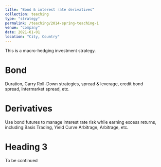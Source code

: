 ```yaml
---
title: "Bond & interest rate derivatives"
collection: teaching
type: "strategy"
permalink: /teaching/2014-spring-teaching-1
venue: "company"
date: 2021-01-01
location: "City, Country"
---
```


This is a macro-hedging investment strategy.

Bond
======
Duration, Carry Roll-Down strategies, spread & leverage, credit bond spread, intermarket spread, etc.

Derivatives
======
Use bond futures to manage interest rate risk while earning excess returns, including Basis Trading, Yield Curve Arbitrage, Arbitrage, etc.

Heading 3
======
To be continued
